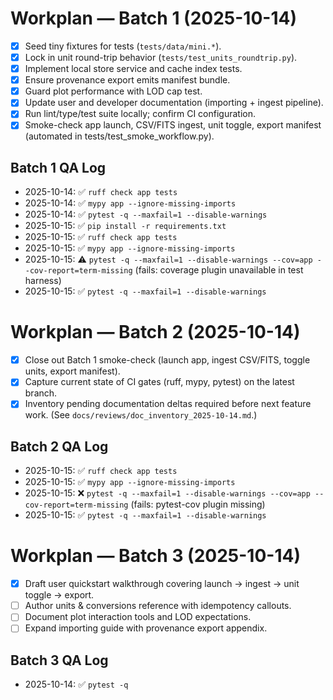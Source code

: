 # Workplan — Batch 1 (2025-10-14)

- [x] Seed tiny fixtures for tests (`tests/data/mini.*`).
- [x] Lock in unit round-trip behavior (`tests/test_units_roundtrip.py`).
- [x] Implement local store service and cache index tests.
- [x] Ensure provenance export emits manifest bundle.
- [x] Guard plot performance with LOD cap test.
- [x] Update user and developer documentation (importing + ingest pipeline).
- [x] Run lint/type/test suite locally; confirm CI configuration.
- [x] Smoke-check app launch, CSV/FITS ingest, unit toggle, export manifest (automated in tests/test_smoke_workflow.py).

## Batch 1 QA Log

- 2025-10-14: ✅ `ruff check app tests`
- 2025-10-14: ✅ `mypy app --ignore-missing-imports`
- 2025-10-14: ✅ `pytest -q --maxfail=1 --disable-warnings`
- 2025-10-15: ✅ `pip install -r requirements.txt`
- 2025-10-15: ✅ `ruff check app tests`
- 2025-10-15: ✅ `mypy app --ignore-missing-imports`
- 2025-10-15: ⚠️ `pytest -q --maxfail=1 --disable-warnings --cov=app --cov-report=term-missing` (fails: coverage plugin unavailable in test harness)
- 2025-10-15: ✅ `pytest -q --maxfail=1 --disable-warnings`

# Workplan — Batch 2 (2025-10-14)

- [x] Close out Batch 1 smoke-check (launch app, ingest CSV/FITS, toggle units, export manifest).
- [x] Capture current state of CI gates (ruff, mypy, pytest) on the latest branch.
- [x] Inventory pending documentation deltas required before next feature work. (See `docs/reviews/doc_inventory_2025-10-14.md`.)

## Batch 2 QA Log

- 2025-10-15: ✅ `ruff check app tests`
- 2025-10-15: ✅ `mypy app --ignore-missing-imports`
- 2025-10-15: ❌ `pytest -q --maxfail=1 --disable-warnings --cov=app --cov-report=term-missing` (fails: pytest-cov plugin missing)
- 2025-10-15: ✅ `pytest -q --maxfail=1 --disable-warnings`

# Workplan — Batch 3 (2025-10-14)

- [x] Draft user quickstart walkthrough covering launch → ingest → unit toggle → export.
- [ ] Author units & conversions reference with idempotency callouts.
- [ ] Document plot interaction tools and LOD expectations.
- [ ] Expand importing guide with provenance export appendix.

## Batch 3 QA Log

- 2025-10-14: ✅ `pytest -q`
